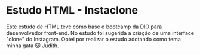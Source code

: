 # Estudo HTML - Instaclone

Este estudo de HTML teve como base o bootcamp da DIO para desenvolvedor front-end.
No estudo foi sugerida a criação de uma interface "clone" do Instagram.
Optei por realizar o estudo adotando como tema minha gata :cat: Judith.

